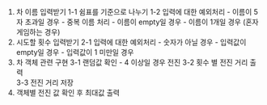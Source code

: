 1. 차 이름 입력받기
    1-1 쉼표를 기준으로 나누기
    1-2 입력에 대한 예외처리
        - 이름이 5자 초과일 경우
        - 중복 이름 처리
        - 이름이 empty일 경우
        - 이름이 1개일 경우 (혼자 게임하는 경우)
2. 시도할 횟수 입력받기
    2-1 입력에 대한 예외처리
        - 숫자가 아닐 경우
        - 입력값이 empty일 경우
        - 입력값이 1 미만일 경우
3. 차 객체 관련 구현
   3-1 랜덤값 확인
        - 4 이상일 경우 전진
   3-2 횟수 별 전진 거리 출력   
   3-3 전진 거리 저장
4. 객체별 전진 값 확인 후 최대값 출력